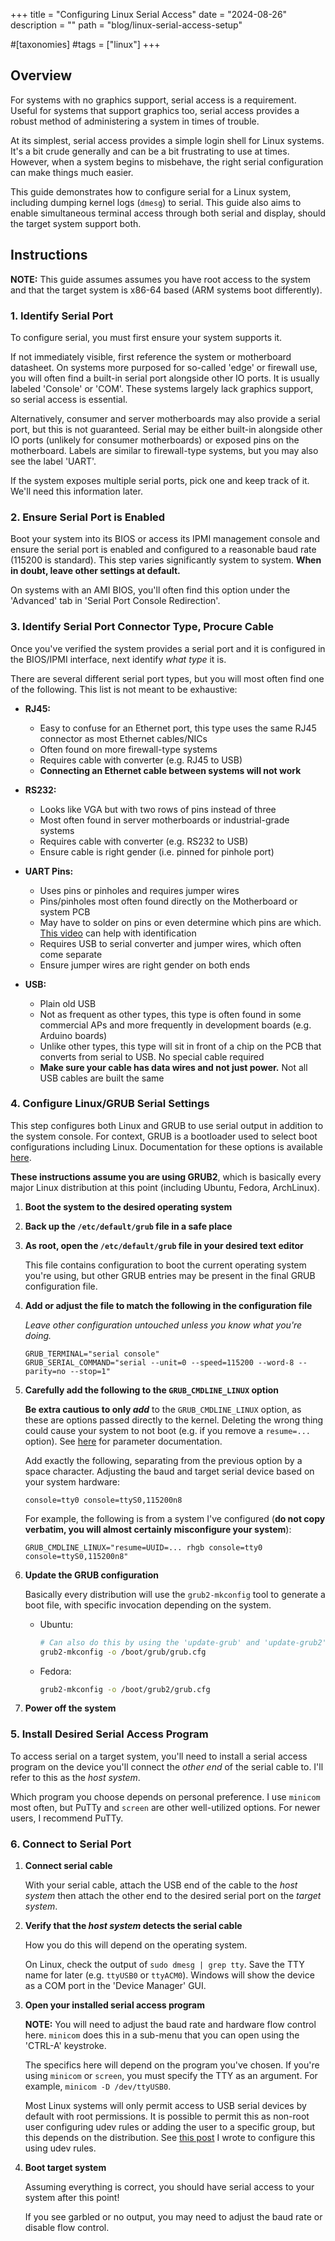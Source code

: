 +++
title = "Configuring Linux Serial Access"
date = "2024-08-26"
description = ""
path = "blog/linux-serial-access-setup"

#[taxonomies]
#tags = ["linux"]
+++

## Overview

For systems with no graphics support, serial access is a requirement. Useful for systems that support graphics too, serial access provides a robust method of administering a system in times of trouble.

At its simplest, serial access provides a simple login shell for Linux systems. It's a bit crude generally and can be a bit frustrating to use at times. However, when a system begins to misbehave, the right serial configuration can make things much easier.

This guide demonstrates how to configure serial for a Linux system, including dumping kernel logs (`dmesg`) to serial. This guide also aims to enable simultaneous terminal access through both serial and display, should the target system support both.

## Instructions

**NOTE:** This guide assumes assumes you have root access to the system and that the target system is x86-64 based (ARM systems boot differently).

### 1\. Identify Serial Port

To configure serial, you must first ensure your system supports it.

If not immediately visible, first reference the system or motherboard datasheet. On systems more purposed for so-called 'edge' or firewall use, you will often find a built-in serial port alongside other IO ports. It is usually labeled 'Console' or 'COM'. These systems largely lack graphics support, so serial access is essential.

Alternatively, consumer and server motherboards may also provide a serial port, but this is not guaranteed. Serial may be either built-in alongside other IO ports (unlikely for consumer motherboards) or exposed pins on the motherboard. Labels are similar to firewall-type systems, but you may also see the label 'UART'.

If the system exposes multiple serial ports, pick one and keep track of it. We'll need this information later.

### 2\. Ensure Serial Port is Enabled

Boot your system into its BIOS or access its IPMI management console and ensure the serial port is enabled and configured to a reasonable baud rate (115200 is standard). This step varies significantly system to system. **When in doubt, leave other settings at default.**

On systems with an AMI BIOS, you'll often find this option under the 'Advanced' tab in 'Serial Port Console Redirection'.

### 3\. Identify Serial Port Connector Type, Procure Cable

Once you've verified the system provides a serial port and it is configured in the BIOS/IPMI interface, next identify _what type_ it is.

There are several different serial port types, but you will most often find one of the following. This list is not meant to be exhaustive:

- **RJ45:**

  - Easy to confuse for an Ethernet port, this type uses the same RJ45 connector as most Ethernet cables/NICs
  - Often found on more firewall-type systems
  - Requires cable with converter (e.g. RJ45 to USB)
  - **Connecting an Ethernet cable between systems will not work**

- **RS232:**

  - Looks like VGA but with two rows of pins instead of three
  - Most often found in server motherboards or industrial-grade systems
  - Requires cable with converter (e.g. RS232 to USB)
  - Ensure cable is right gender (i.e. pinned for pinhole port)

- **UART Pins:**

  - Uses pins or pinholes and requires jumper wires
  - Pins/pinholes most often found directly on the Motherboard or system PCB
  - May have to solder on pins or even determine which pins are which. [This video](https://www.youtube.com/watch?v=ZmZuKA-Rst0) can help with identification
  - Requires USB to serial converter and jumper wires, which often come separate
  - Ensure jumper wires are right gender on both ends

- **USB:**
  - Plain old USB
  - Not as frequent as other types, this type is often found in some commercial APs and more frequently in development boards (e.g. Arduino boards)
  - Unlike other types, this type will sit in front of a chip on the PCB that converts from serial to USB. No special cable required
  - **Make sure your cable has data wires and not just power.** Not all USB cables are built the same

### 4\. Configure Linux/GRUB Serial Settings

This step configures both Linux and GRUB to use serial output in addition to the system console. For context, GRUB is a bootloader used to select boot configurations including Linux. Documentation for these options is available [here](https://www.gnu.org/software/grub/manual/grub/html_node/Simple-configuration.html).

**These instructions assume you are using GRUB2**, which is basically every major Linux distribution at this point (including Ubuntu, Fedora, ArchLinux).

1. **Boot the system to the desired operating system**
2. **Back up the `/etc/default/grub` file in a safe place**
3. **As root, open the `/etc/default/grub` file in your desired text editor**

   This file contains configuration to boot the current operating system you're using, but other GRUB entries may be present in the final GRUB configuration file.

4. **Add or adjust the file to match the following in the configuration file**

   _Leave other configuration untouched unless you know what you're doing._

   ```
   GRUB_TERMINAL="serial console"
   GRUB_SERIAL_COMMAND="serial --unit=0 --speed=115200 --word-8 --parity=no --stop=1"
   ```

5. **Carefully add the following to the `GRUB_CMDLINE_LINUX` option**

   **Be extra cautious to only _add_** to the `GRUB_CMDLINE_LINUX` option, as these are options passed directly to the kernel. Deleting the wrong thing could cause your system to not boot (e.g. if you remove a `resume=...` option). See [here](https://www.kernel.org/doc/html/latest/admin-guide/kernel-parameters.html) for parameter documentation.

   Add exactly the following, separating from the previous option by a space character. Adjusting the baud and target serial device based on your system hardware:

   ```
   console=tty0 console=ttyS0,115200n8
   ```

   For example, the following is from a system I've configured (**do not copy verbatim, you will almost certainly misconfigure your system**):

   ```
   GRUB_CMDLINE_LINUX="resume=UUID=... rhgb console=tty0 console=ttyS0,115200n8"
   ```

6. **Update the GRUB configuration**

   Basically every distribution will use the `grub2-mkconfig` tool to generate a boot file, with specific invocation depending on the system.

   - Ubuntu:

     ```Bash
     # Can also do this by using the 'update-grub' and 'update-grub2' utilities
     grub2-mkconfig -o /boot/grub/grub.cfg
     ```

   - Fedora:

     ```Bash
     grub2-mkconfig -o /boot/grub2/grub.cfg
     ```

7. **Power off the system**

### 5\. Install Desired Serial Access Program

To access serial on a target system, you'll need to install a serial access program on the device you'll connect the _other end_ of the serial cable to. I'll refer to this as the _host system_.

Which program you choose depends on personal preference. I use `minicom` most often, but PuTTy and `screen` are other well-utilized options. For newer users, I recommend PuTTy.

### 6\. Connect to Serial Port

1. **Connect serial cable**

   With your serial cable, attach the USB end of the cable to the _host system_ then attach the other end to the desired serial port on the _target system_.

2. **Verify that the _host system_ detects the serial cable**

   How you do this will depend on the operating system.

   On Linux, check the output of `sudo dmesg | grep tty`. Save the TTY name for later (e.g. `ttyUSB0` or `ttyACM0`). Windows will show the device as a COM port in the 'Device Manager' GUI.

3. **Open your installed serial access program**

   **NOTE:** You will need to adjust the baud rate and hardware flow control here. `minicom` does this in a sub-menu that you can open using the 'CTRL-A' keystroke.

   The specifics here will depend on the program you've chosen. If you're using `minicom` or `screen`, you must specify the TTY as an argument. For example, `minicom -D /dev/ttyUSB0`.

   Most Linux systems will only permit access to USB serial devices by default with root permissions. It is possible to permit this as non-root user configuring udev rules or adding the user to a specific group, but this depends on the distribution. See [this post](@/blog/2022-12-linux-usb-serial.md) I wrote to configure this using udev rules.

4. **Boot target system**

   Assuming everything is correct, you should have serial access to your system after this point!

   If you see garbled or no output, you may need to adjust the baud rate or disable flow control.
